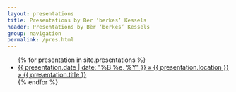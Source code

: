 ```yaml
---
layout: presentations
title: Presentations by Bèr ‘berkes’ Kessels
header: Presentations by Bèr ‘berkes’ Kessels
group: navigation
permalink: /pres.html
---
```


<ul class="posts">
{% for presentation in site.presentations %}
<li>
    <a href="{{ BASE_PATH }}{{ presentation.url }}.html">
        <span>
            {{ presentation.date | date: "%B %e, %Y" }}
        </span>
        &raquo;
        <span>
            {{ presentation.location }}
        </span>
        &raquo;
        {{ presentation.title }}
    </a>
</li>
{% endfor %}
</ul>

